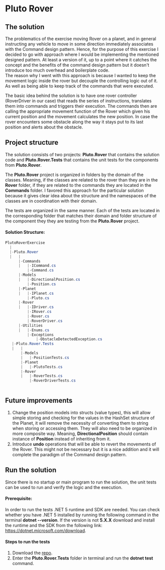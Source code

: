 # Pluto Rover

## The solution
The problematics of the exercise moving Rover on a planet, and in general instructing any vehicle to move in some direction immediately associates with the Command design pattern.  Hence, for the purpose of this exercise I decided to go with approach where I would  be implementing the mentioned designed pattern. At least a version of it, up to a point where it catches the concept and the benefits of the command design pattern but it doesn't introduce too much overhead and boilerplate code.  
The reason why I went with this approach is because I wanted to keep the movement logic inside the rover but decouple the controlling logic out of it. As well as being able to keep track of the commands that were executed.  

The basic idea behind the solution is to have one rover controller (RoverDriver in our case) that reads the series of instructions, translates them into commands and triggers their execution. The commands then are calling the appropriate movement function of the Rover which given his current position and the movement calculates the new position. In case the rover encounters some obstacle along the way it stays put to its last position and alerts about the obstacle.

## Project structure
The solution consists of two projects: **Pluto.Rover** that contains the solution code and **Pluto.Rover.Tests** that contains the unit tests for the components from **Pluto.Rover**.  

The **Pluto.Rover** project is organized in folders by the domain of the classes. Meaning, if the classes are related to the rover than they are in the **Rover** folder, if they are related to the commands they are located in the **Commands** folder. I favored this approach for the particular solution because it gives clear idea about the structure and the namespaces of the classes are in coordination with their domain.   

The tests are organized in the same manner. Each of the tests are located in the corresponding folder that matches their domain and folder structure of the component they they are testing from the **Pluto.Rover** project. 

#### Solution Structure:

```csharp
PlutoRoverExercise
  |
  |-Pluto.Rover
  |   |
      |-Commands
      |   |-ICommand.cs
          |-Command.cs
      |-Models
      |   |-DirectionalPosition.cs
          |-Position.cs
      |-Planet
      |   |-IPlanet.cs
          |-Pluto.cs
      |-Rover
      |   |-IDriver.cs
          |-IRover.cs
          |-Rover.cs
          |-RoverDriver.cs
      |-Utilities
      |   |-Enums.cs
          |-Exceptions
              |-ObstacleDetectedException.cs
   |-Pluto.Rover.Tests
   |   |
       |-Models
       |   |-PositionTests.cs
       |-Planet
       |   |-PlutoTests.cs
       |-Rover
       |   |-RoverTests.cs
           |-RoverDriverTests.cs
             
```

## Future improvements

 1. Change the position models into structs (value types), this will allow simple storing and checking for the values in the HashSet structure of the Planet, it will remove the necessity of converting them to string when storing or accessing them. They will also need to be organized in more composite way. Meaning, **DirectionalPosition** should contain instance of **Position** instead of inheriting from it.
 2. Introduce **undo** operations that will be able to revert the movements of the Rover. This might not be necessary but it is a nice addition and it will complete the paradigm of the Command design pattern.

## Run the solution
Since there is no startup or main program to run the solution, the unit tests can be used to run and verify the logic and the execution.

#### Prerequisite:
In order to run the tests .NET 5 runtime and SDK are needed. You can check whether you have .NET 5 installed by running the following command in the terminal **dotnet --version**. If the version is not **5.X.X** download and install the runtime and the SDK from the following link: https://dotnet.microsoft.com/download.

#### Steps to run the tests
1. Download the [repo](https://github.com/DNakevski/PlutoRover).
2. Enter the **Pluto.Rover.Tests** folder in terminal and run the **dotnet test** command.

